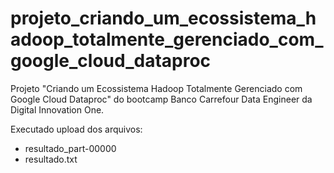 # projeto_criando_um_ecossistema_hadoop_totalmente_gerenciado_com_google_cloud_dataproc

Projeto "Criando um Ecossistema Hadoop Totalmente Gerenciado com Google Cloud Dataproc" do bootcamp Banco Carrefour Data Engineer da Digital Innovation One. 
 
Executado upload dos arquivos:
- resultado_part-00000
- resultado.txt